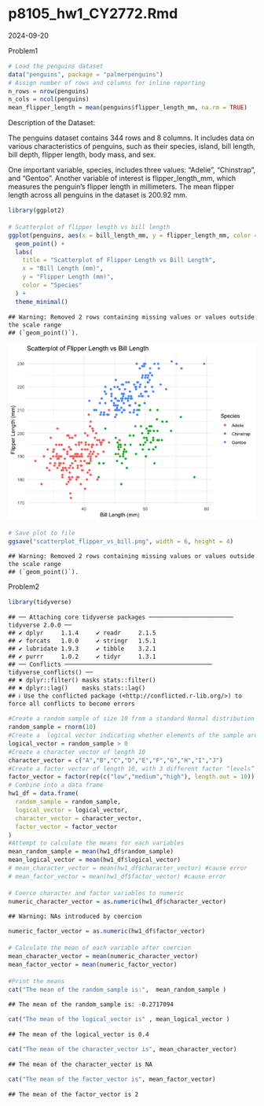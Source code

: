 p8105_hw1_CY2772.Rmd
================
2024-09-20

Problem1

``` r
# Load the penguins dataset
data("penguins", package = "palmerpenguins")
# Assign number of rows and columns for inline reporting
n_rows = nrow(penguins)
n_cols = ncol(penguins)
mean_flipper_length = mean(penguins$flipper_length_mm, na.rm = TRUE)
```

Description of the Dataset:

The penguins dataset contains 344 rows and 8 columns. It includes data
on various characteristics of penguins, such as their species, island,
bill length, bill depth, flipper length, body mass, and sex.

One important variable, species, includes three values: “Adelie”,
“Chinstrap”, and “Gentoo”. Another variable of interest is
flipper_length_mm, which measures the penguin’s flipper length in
millimeters. The mean flipper length across all penguins in the dataset
is 200.92 mm.

``` r
library(ggplot2)

# Scatterplot of flipper length vs bill length
ggplot(penguins, aes(x = bill_length_mm, y = flipper_length_mm, color = species)) +
  geom_point() +
  labs(
    title = "Scatterplot of Flipper Length vs Bill Length",
    x = "Bill Length (mm)",
    y = "Flipper Length (mm)",
    color = "Species"
  ) +
  theme_minimal()
```

    ## Warning: Removed 2 rows containing missing values or values outside the scale range
    ## (`geom_point()`).

![](p8105_hw1_CY2772_files/figure-gfm/unnamed-chunk-2-1.png)<!-- -->

``` r
# Save plot to file
ggsave("scatterplot_flipper_vs_bill.png", width = 6, height = 4)
```

    ## Warning: Removed 2 rows containing missing values or values outside the scale range
    ## (`geom_point()`).

Problem2

``` r
library(tidyverse)
```

    ## ── Attaching core tidyverse packages ──────────────────────── tidyverse 2.0.0 ──
    ## ✔ dplyr     1.1.4     ✔ readr     2.1.5
    ## ✔ forcats   1.0.0     ✔ stringr   1.5.1
    ## ✔ lubridate 1.9.3     ✔ tibble    3.2.1
    ## ✔ purrr     1.0.2     ✔ tidyr     1.3.1
    ## ── Conflicts ────────────────────────────────────────── tidyverse_conflicts() ──
    ## ✖ dplyr::filter() masks stats::filter()
    ## ✖ dplyr::lag()    masks stats::lag()
    ## ℹ Use the conflicted package (<http://conflicted.r-lib.org/>) to force all conflicts to become errors

``` r
#Create a random sample of size 10 from a standard Normal distribution
random_sample = rnorm(10)
#Create a  logical vector indicating whether elements of the sample are greater than 0
logical_vector = random_sample > 0
#Create a character vector of length 10
character_vector = c("A","B","C","D","E","F","G","H","I","J")
#Create a factor vector of length 10, with 3 different factor “levels”
factor_vector = factor(rep(c("low","medium","high"), length.out = 10))
# Combine into a data frame
hw1_df = data.frame(
  random_sample = random_sample,
  logical_vector = logical_vector,
  character_vector = character_vector,
  factor_vector = factor_vector
)
#Attempt to calculate the means for each variables
mean_random_sample = mean(hw1_df$random_sample)
mean_logical_vector = mean(hw1_df$logical_vector)
# mean_character_vector = mean(hw1_df$character_vector) #cause error
# mean_factor_vector = mean(hw1_df$factor_vector) #cause error

# Coerce character and factor variables to numeric
numeric_character_vector = as.numeric(hw1_df$character_vector)
```

    ## Warning: NAs introduced by coercion

``` r
numeric_factor_vector = as.numeric(hw1_df$factor_vector)

# Calculate the mean of each variable after coercion
mean_character_vector = mean(numeric_character_vector)
mean_factor_vector = mean(numeric_factor_vector)

#Print the means
cat("The mean of the random_sample is:",  mean_random_sample )
```

    ## The mean of the random_sample is: -0.2717094

``` r
cat("The mean of the logical_vector is" , mean_logical_vector )
```

    ## The mean of the logical_vector is 0.4

``` r
cat("The mean of the character_vector is", mean_character_vector)
```

    ## The mean of the character_vector is NA

``` r
cat("The mean of the factor_vector is", mean_factor_vector)
```

    ## The mean of the factor_vector is 2
